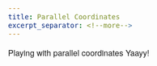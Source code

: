 ```yaml
---
title: Parallel Coordinates
excerpt_separator: <!--more-->
---
```


Playing with parallel coordinates Yaayy!

<!--more-->

<script src="https://ajax.googleapis.com/ajax/libs/jquery/1.11.3/jquery.min.js"></script>
<script src="/assets/js/d3.js" charset="utf-8"></script>
<link rel="stylesheet" type="text/css" href="/assets/css/bootstrap.css"/>
<link rel="stylesheet" type="text/css" href="/assets/css/bootstrap-theme.css"/>
<script src="/assets/js/bootstrap.js" type="text/javascript"></script>
<script src="https://cdn.plot.ly/plotly-latest.min.js"></script>
<!--Add style to overwrite bootstrap -->
<link rel="stylesheet" href="/style.css">

<style type="text/css">
  body{
    font-family: "Source Sans Pro", "Helvetica Neue", Helvetica, Arial, sans-serif;
    font-size: 16px;
    font-weight: 300;
    line-height: 1.6;
  }

  svg {
    font: 14px sans-serif;
  }

  .background path {
    fill: none;
    stroke: #ddd;
    shape-rendering: crispEdges;
  }

  .foreground path {
    fill: none;
    stroke: steelblue;
  }

  .brush .extent {
    fill-opacity: .3;
    stroke: #fff;
    shape-rendering: crispEdges;
  }

  .axis line,
  .axis path {
    fill: none;
    stroke: #000;
    shape-rendering: crispEdges;
  }

  .axis text {
    text-shadow: 0 1px 0 #fff, 1px 0 0 #fff, 0 -1px 0 #fff, -1px 0 0 #fff;
    font-size: 12px;
    cursor: move;
  }

  #map {
    width: 600px;
    height: 600px;
  }

</style>

<div id="mainContainer" style="width: 1000px;">
  <div id="chartContainer1" style="margin-left: -100px;"></div>
  <div id="label"  class="pull-left" style="margin-left: -100px; width: 250px; height: 200px;"></div>
  <!-- <div id="selected"></div> -->
  <!-- <img class="pull-left" src="http://placehold.it/250x250">
  <div id="histogram" class="pull-right"></div> -->
  <div id="myDiv" class="pull-right" style="width: 750px; height: 300px; margin-right: 75px"></div>
</div>

<script>
// Some global scope variables
var csvData;
var selected_name = "Gini"

// Size of the main container with magins
var margin = {top: 30, right: 10, bottom: 10, left: 10},
    width = parseInt(d3.select('#mainContainer').style('width')) - margin.left - margin.right,
    height = 400 - margin.top - margin.bottom;

// Scale to place the dimensions
var x = d3.scale.ordinal().rangePoints([0, width], 1);
// Scale for each of the dimensions
var  y = {};
// Line
var line = d3.svg.line();
// Dimension axis
var axis = d3.svg.axis().orient("left");
// Variable holding a subgroup of lines in gray
var background;
// Variable holding a subgroup of lines in color
var foreground;
// Color scale
var color = d3.scale.category20();

// Add a SVG which will contain the parallel coordinates
var svg = d3.select("#chartContainer1").append("svg")
    .attr("width", width + margin.left + margin.right)
    .attr("height", height + margin.top + margin.bottom)
    .append("g")
    .attr("transform", "translate(" + margin.left + "," + margin.top + ")");

// Add a SVG to hold the selection text (--> replace text with a table under parallel coord.)
var svgtext = d3.select("#label")
  .append("g")
  .attr("transform", "translate(" + "0" + "," + "20" + ")");

svgtext.append("text")
   .text( function () { return 'Line name: no name\n'; });

var svgSelected = d3.select("#label").append('svg')
  .append("g")
  .attr("transform", "translate(" + "0" + "," + "25" + ")");

svgSelected.append("text")
  .text( function () { return 'You have selected 100% of the data'; });

// Load the data
d3.csv("/assets/data/data.csv", function(error, data) {

  // Creating a new variable to hold the visibility status and colors
  data.forEach(function(d, i) {
    d.visible = true;
    d.color = color(i);
    d.selected = false;
   });

  // Saving data in a global scope (use outside of function scope)
  csvData = data;

  // Extract the list of dimensions and create a scale for each.
  x.domain(dimensions = d3.keys(data[0]).filter(function(d) {
    // Avoid dimensions with the following names
    return d != "name" &&  d != "visible" && d != "color" && d != "selected" && d != "lat" && d !="long" && d != "lat2" && d !="long2" &&
    (y[d] = d3.scale.linear()
    // Get the min and max to scale the domain
        .domain(d3.extent(data, function(p) { return +p[d]; }))
        .range([height, 0]));
  }));

  // Add grey background lines for context.
  background = svg.append("g")
      .attr("class", "background")
    .selectAll("path")
      .data(data)
    .enter().append("path")
      .attr("d", path);

  // Add colored foreground lines for focus.
  foreground = svg.append("g")
      .attr("class", "foreground")
    .selectAll("path")
      .data(data)
    .enter().append("path")
      .attr("d", path)
      .style('stroke-width', '1.5')
      .style('stroke', function(d) { return d.color; })
      // Add text when mouseover
      .on("mouseover", function(d){
         d3.select(this).style('stroke-width', '7')
         svgtext.select("text").remove();
         svgtext.append("text")
        .attr("font-size", '150%')
        .text( function () { return 'Line name: ' + String(d.name) + '\n'; });
      })
      .on("mouseout", function(d){
        // Change stroke-width when mouseover
        if (d.selected == false){
          d3.select(this).style('stroke-width', '1.5');
        }
      })
      .on("click", function(d){
        // Append a path on the bottom graphs
        if (d.selected == false){
          d3.select(this).style('stroke-width', '7');
        }
        if (d.selected == true){
          d3.select(this).style('stroke-width', '1.5');
        }
        d.selected = true;
      });

  // Add a group element for each dimension.
  var g = svg.selectAll(".dimension")
      .data(dimensions)
    .enter().append("g")
      .attr("class", "dimension")
      .attr("transform", function(d) { return "translate(" + x(d) + ")"; });

  // Add an axis and title.
  g.append("g")
      .attr("class", "axis")
      .each(function(d) { d3.select(this).call(axis.scale(y[d])); })
    .append("text")
      .attr("class", "dimension_text")
      .style("text-anchor", "middle")
      .style('font-size', '14px')
      .attr("y", -9)
      .text(function(d) { return d; })
      .on("click", function(d){
        // Reset the size of all the text to the normal one
        d3.selectAll(".dimension_text").style('font-size', '11px')
        // Change text size
        d3.select(this).style('font-size', '20px')

        // update the histogram
        selected_name = this.__data__;
        histogram(this.__data__);
      });

  // Add and store a brush for each axis.
  g.append("g")
      .attr("class", "brush")
      .each(function(d) { d3.select(this)
        .call(y[d].brush = d3.svg.brush().y(y[d])
        .on("brush", brush).on("brushend", brushend)); })
    .selectAll("rect")
      .attr("x", -8)
      .attr("width", 16);

  histogram("Gini");

});


function path(d) {
  return line(dimensions.map(function(p) { return [x(p), y[p](d[p])]; }));
}

// Handles a brush event, toggling the display of foreground lines.
function brush() {
  // Get all the active brushes (the one that are not empty)
  var actives = dimensions.filter(function(p) { return !y[p].brush.empty(); });
  // Get the min and max covered by active brushes
  var extents = actives.map(function(p) { return y[p].brush.extent(); });

  // For all the foreground lines change the display property
  foreground.style("display", function(d) {
    // True only if every active brush cross the line
    bool = actives.every(function(p, i) {
      return extents[i][0] <= d[p] && d[p] <= extents[i][1];
    }) ? null : "none";

    if (bool == "none"){
      d.visible = false;
    }
    else {
      d.visible = true;
    }
    return bool;
  });
}


// Once the brush event is finished (mouse released)
function brushend() {
  // update the histogram
  histogram(selected_name);
}


function histogram(name){
  var greylist = [];
  var bluelist = [];

  for (i = 0; i < csvData.length; i++) {
    if (csvData[i].visible) {
      bluelist.push(parseFloat(csvData[i][name]));
    }
    greylist.push(parseFloat(csvData[i][name]));
  }

  svgSelected.select("text").remove();
  svgSelected.append("text")
   .text( function () { return 'You have selected ' +
                          String(parseInt(bluelist.length * 100 / greylist.length)) +
                          '%\nof the data'; });

  var data = [
  {
    x: greylist,
    name: "Original data",
    type: 'histogram',
    nbinx: 5,
	marker: {
    color: 'rgba(100,250,100,0.7)',
	 }
  },
  {
    x: bluelist,
    name: "Selected data",
    type: 'histogram',
    nbinx: 5,
	marker: {
    color: 'rgba(100,100,100,1.0)',
	 }
  }
];

var layout = {
  xaxis: {title: name},
  margin: {t: 20},
  legend: {
  x: 0,
  y: 1.2
  }
};

Plotly.newPlot('myDiv', data, layout);
}


function dataSelectedInit() {
  // Add a SVG to hold the bar showing the percent of data selected
  var svgSlected = d3.select("#selected").append("svg")
      .attr("width", width + margin.left + margin.right)
      .attr("height", 50)
    .append("g")
      .attr("transform", "translate(" + margin.left + "," + margin.top + ")");

  // Add a text hint
  svgSlected.append("text")
      .attr("y", 5)
      .attr("x", 5)
      .text("Percentage of data selected (%)");

  svgSlected.append("rect")
    .attr("x", 5-1)
    .attr("y", 10-1)
    .attr("width", xSelected(100) + 1)
    .attr("height", 30+1)
    .attr("stroke", "#000000")
    .attr("fill", "##F1F1F2")

  // svgSlected.append("rect")
  //   .attr("class", "rectPercent")
  //   .attr("x", 5)
  //   .attr("y", 10)
  //   .attr("width", xSelected(70))
  //   .attr("height", 30)
  //   .attr("fill", "##ff751a");
}
</script>
